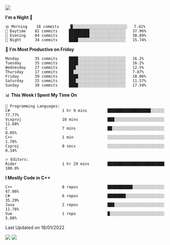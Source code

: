 ![](https://komarev.com/ghpvc/?username=lilpidgey&color=red)
<!--START_SECTION:waka-->
**I'm a Night 🦉** 

```text
🌞 Morning    16 commits     █░░░░░░░░░░░░░░░░░░░░░░░░   7.41% 
🌆 Daytime    82 commits     █████████░░░░░░░░░░░░░░░░   37.96% 
🌃 Evening    84 commits     █████████░░░░░░░░░░░░░░░░   38.89% 
🌙 Night      34 commits     ████░░░░░░░░░░░░░░░░░░░░░   15.74%

```
📅 **I'm Most Productive on Friday** 

```text
Monday       35 commits     ████░░░░░░░░░░░░░░░░░░░░░   16.2% 
Tuesday      35 commits     ████░░░░░░░░░░░░░░░░░░░░░   16.2% 
Wednesday    27 commits     ███░░░░░░░░░░░░░░░░░░░░░░   12.5% 
Thursday     17 commits     ██░░░░░░░░░░░░░░░░░░░░░░░   7.87% 
Friday       39 commits     ████░░░░░░░░░░░░░░░░░░░░░   18.06% 
Saturday     25 commits     ███░░░░░░░░░░░░░░░░░░░░░░   11.57% 
Sunday       38 commits     ████░░░░░░░░░░░░░░░░░░░░░   17.59%

```


📊 **This Week I Spent My Time On** 

```text
💬 Programming Languages: 
C#                       1 hr 9 mins         ███████████████████░░░░░░   77.77% 
Vcxproj                  10 mins             ███░░░░░░░░░░░░░░░░░░░░░░   11.68% 
C                        7 mins              ██░░░░░░░░░░░░░░░░░░░░░░░   8.05% 
C++                      1 min               ░░░░░░░░░░░░░░░░░░░░░░░░░   1.78% 
Csproj                   0 secs              ░░░░░░░░░░░░░░░░░░░░░░░░░   0.34%

🔥 Editors: 
Rider                    1 hr 29 mins        █████████████████████████   100.0%

```

**I Mostly Code in C++** 

```text
C++                      8 repos             ███████████░░░░░░░░░░░░░░   47.06% 
C#                       6 repos             ████████░░░░░░░░░░░░░░░░░   35.29% 
Java                     2 repos             ███░░░░░░░░░░░░░░░░░░░░░░   11.76% 
Vue                      1 repo              █░░░░░░░░░░░░░░░░░░░░░░░░   5.88%

```



 Last Updated on 18/01/2022
<!--END_SECTION:waka-->
![](https://hit.yhype.me/github/profile?user_id=42968544)
![](https://komarev.com/ghpvc/?lilpidgey)
